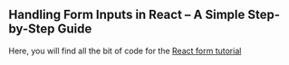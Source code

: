 ## Handling Form Inputs in React – A Simple Step-by-Step Guide

Here, you will find all the bit of code for the [React form tutorial](https://ibaslogic.com/blog/simple-guide-to-react-form/)
